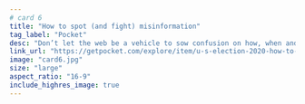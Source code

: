 ```yaml
---
# card 6
title: "How to spot (and fight) misinformation"
tag_label: "Pocket"
desc: "Don’t let the web be a vehicle to sow confusion on how, when and where to vote. Read up on how to spot and fight misinformation."
link_url: "https://getpocket.com/explore/item/u-s-election-2020-how-to-spot-and-fight-misinformation"
image: "card6.jpg"
size: "large"
aspect_ratio: "16-9"
include_highres_image: true
---
```

